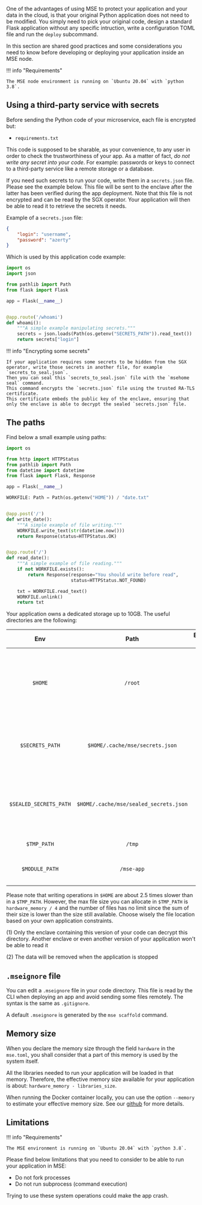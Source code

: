 One of the advantages of using MSE to protect your application and your data in the cloud, is that your original Python application does not need to be modified.
You simply need to pick your original code, design a standard Flask application without any specific intruction, write a configuration TOML file and run the `deploy` subcommand.

In this section are shared good practices and some considerations you need to know before developing or deploying your application inside an MSE node.

!!! info "Requirements"

    The MSE node environment is running on `Ubuntu 20.04` with `python 3.8`.


## Using a third-party service with secrets

Before sending the Python code of your microservice, each file is encrypted but:

- `requirements.txt`

This code is supposed to be sharable, as your convenience, to any user in order to check the trustworthiness of your app.
As a matter of fact, *do not write any secret into your code*.
For example: passwords or keys to connect to a third-party service like a remote storage or a database.

If you need such secrets to run your code, write them in a `secrets.json` file. Please see the example below.
This file will be sent to the enclave after the latter has been verified during the app deployment.
Note that this file is not encrypted and can be read by the SGX operator.
Your application will then be able to read it to retrieve the secrets it needs.

Example of a `secrets.json` file:

```json
{
    "login": "username",
    "password": "azerty"
}
```

Which is used by this application code example:

```python
import os
import json

from pathlib import Path
from flask import Flask

app = Flask(__name__)


@app.route('/whoami')
def whoami():
    """A simple example manipulating secrets."""
    secrets = json.loads(Path(os.getenv("SECRETS_PATH")).read_text())
    return secrets["login"]
```

!!! info "Encrypting some secrets"

    If your application requires some secrets to be hidden from the SGX operator, write those secrets in another file, for example `secrets_to_seal.json`.
    Then you can seal this `secrets_to_seal.json` file with the `msehome seal` command.
    This command encrypts the `secrets.json` file using the trusted RA-TLS certificate.
    This certificate embeds the public key of the enclave, ensuring that only the enclave is able to decrypt the sealed `secrets.json` file.


## The paths

Find below a small example using paths:

```python
import os

from http import HTTPStatus
from pathlib import Path
from datetime import datetime
from flask import Flask, Response

app = Flask(__name__)

WORKFILE: Path = Path(os.getenv("HOME")) / "date.txt"


@app.post('/')
def write_date():
    """A simple example of file writing."""
    WORKFILE.write_text(str(datetime.now()))
    return Response(status=HTTPStatus.OK)


@app.route('/')
def read_date():
    """A simple example of file reading."""
    if not WORKFILE.exists():
        return Response(response="You should write before read",
                        status=HTTPStatus.NOT_FOUND)

    txt = WORKFILE.read_text()
    WORKFILE.unlink()
    return txt
```

Your application owns a dedicated storage up to 10GB. The useful directories are the following:

|          Env           |                  Path                  | Encrypted (1) | Persistent (2) |                                                   Comments                                                    |
| :--------------------: | :------------------------------------: | :-----------: | :------------: | :-----------------------------------------------------------------------------------------------------------: |
|        `$HOME`         |                `/root`                 |       ✅       |       ❌        | Could be used by third-party libraries (your application dependencies) to store caches or configuration files |
|    `$SECRETS_PATH`     |    `$HOME/.cache/mse/secrets.json`     |       ✅       |       ❌        |                The application secrets file you have sent as described in the previous section                |
| `$SEALED_SECRETS_PATH` | `$HOME/.cache/mse/sealed_secrets.json` |       ✅       |       ❌        |          The application secrets file you have sent __sealed__ as described in the previous section           |
|      `$TMP_PATH`       |                 `/tmp`                 |       ✅       |       ❌        |                                              A temporary folder                                               |
|     `$MODULE_PATH`     |               `/mse-app`               |       ✅       |       ❌        |                                   Containing the decrypted application code                                   |

Please note that writing operations in `$HOME` are about 2.5 times slower than in a `$TMP_PATH`. However, the max file size you can allocate in `$TMP_PATH` is `hardware_memory / 4` and the number of files has no limit since the sum of their size is lower than the size still available. Choose wisely the file location based on your own application constraints. 

(1) Only the enclave containing this version of your code can decrypt this directory. Another enclave or even another version of your application won't be able to read it

(2) The data will be removed when the application is stopped 

## `.mseignore` file

You can edit a `.mseignore` file in your code directory. This file is read by the CLI when deploying an app and avoid sending some files remotely.
The syntax is the same as `.gitignore`.

A default `.mseignore` is generated by the `mse scaffold` command.

## Memory size

When you declare the memory size through the field `hardware` in the `mse.toml`, you shall consider that a part of this memory is used by the system itself. 

All the libraries needed to run your application will be loaded in that memory. Therefore, the effective memory size available for your application is about: `hardware_memory - libraries_size`. 

When running the Docker container locally, you can use the option `--memory` to estimate your effective memory size. See our [github](https://github.com/Cosmian/mse-docker-base#determine-the-enclave-memory-size-of-your-image) for more details.


## Limitations

!!! info "Requirements"

    The MSE environment is running on `Ubuntu 20.04` with `python 3.8`.


Please find below limitations that you need to consider to be able to run your application in MSE:

- Do not fork processes
- Do not run subprocess (command execution)

Trying to use these system operations could make the app crash.